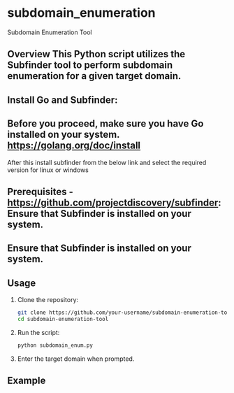 # subdomain_enumeration
 Subdomain Enumeration Tool 
 ## Overview  This Python script utilizes the Subfinder tool to perform subdomain enumeration for a given target domain.
 
 ## Install Go and Subfinder:
 
## Before you proceed, make sure you have Go installed on your system. https://golang.org/doc/install

After this install subfinder from the below link and select the required version for linux or windows
 
 ## Prerequisites  -https://github.com/projectdiscovery/subfinder: Ensure that Subfinder is installed on your system. 

## Ensure that Subfinder is installed on your system.

## Usage

1. Clone the repository:

    ```bash
    git clone https://github.com/your-username/subdomain-enumeration-tool.git
    cd subdomain-enumeration-tool
    ```

2. Run the script:

    ```bash
    python subdomain_enum.py
    ```

3. Enter the target domain when prompted.

## Example

```bash

